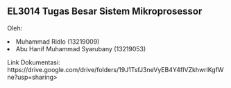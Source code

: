 <h2>EL3014 Tugas Besar Sistem Mikroprosessor</h2>

Oleh:
<li>Muhammad Ridlo (13219009)</li>
<li>Abu Hanif Muhammad Syarubany (13219053)</li>


<p>Link Dokumentasi: https://drive.google.com/drive/folders/19J1TsfJ3neVyEB4Y4fIVZkhwrlKgfWne?usp=sharing></p>
